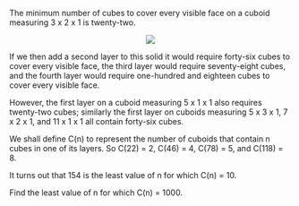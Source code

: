The minimum number of cubes to cover every visible face on a cuboid measuring 3 x 2 x 1 is twenty-two.

<p align="center"><img src="https://i.imgur.com/Y2Lss95.png" /></p>

If we then add a second layer to this solid it would require forty-six cubes to cover every visible face, the third layer would require seventy-eight cubes, and the fourth layer would require one-hundred and eighteen cubes to cover every visible face.

However, the first layer on a cuboid measuring 5 x 1 x 1 also requires twenty-two cubes; similarly the first layer on cuboids measuring 5 x 3 x 1, 7 x 2 x 1, and 11 x 1 x 1 all contain forty-six cubes.

We shall define C(n) to represent the number of cuboids that contain n cubes in one of its layers. So C(22) = 2, C(46) = 4, C(78) = 5, and C(118) = 8.

It turns out that 154 is the least value of n for which C(n) = 10.

Find the least value of n for which C(n) = 1000.